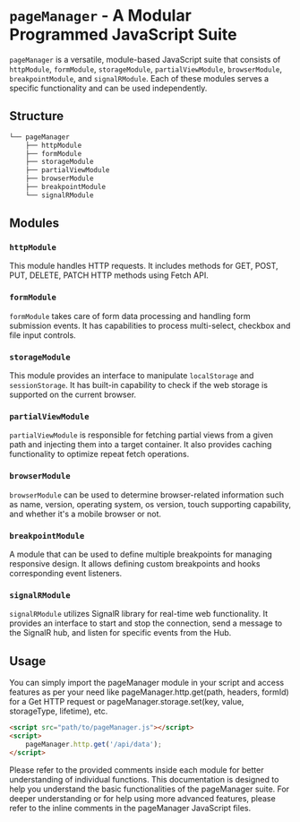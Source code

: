 # `pageManager` - A Modular Programmed JavaScript Suite

`pageManager` is a versatile, module-based JavaScript suite that consists of `httpModule`, `formModule`, `storageModule`, `partialViewModule`, `browserModule`, `breakpointModule`, and `signalRModule`. Each of these modules serves a specific functionality and can be used independently.

## Structure 

```markdown
└── pageManager
    ├── httpModule
    ├── formModule
    ├── storageModule
    ├── partialViewModule
    ├── browserModule
    ├── breakpointModule
    └── signalRModule
```

## Modules

### `httpModule`

This module handles HTTP requests. It includes methods for GET, POST, PUT, DELETE, PATCH HTTP methods using Fetch API. 

### `formModule`

`formModule` takes care of form data processing and handling form submission events. It has capabilities to process multi-select, checkbox and file input controls.

### `storageModule`

This module provides an interface to manipulate `localStorage` and `sessionStorage`. It has built-in capability to check if the web storage is supported on the current browser.

### `partialViewModule`

`partialViewModule` is responsible for fetching partial views from a given path and injecting them into a target container. It also provides caching functionality to optimize repeat fetch operations.

### `browserModule`

`browserModule` can be used to determine browser-related information such as name, version, operating system, os version, touch supporting capability, and whether it's a mobile browser or not.

### `breakpointModule`

A module that can be used to define multiple breakpoints for managing responsive design. It allows defining custom breakpoints and hooks corresponding event listeners.

### `signalRModule`

`signalRModule` utilizes SignalR library for real-time web functionality. It provides an interface to start and stop the connection, send a message to the SignalR hub, and listen for specific events from the Hub.

## Usage

You can simply import the pageManager module in your script and access features as per your need like pageManager.http.get(path, headers, formId) for a Get HTTP request or pageManager.storage.set(key, value, storageType, lifetime), etc.

```HTML
<script src="path/to/pageManager.js"></script>
<script>
    pageManager.http.get('/api/data');
</script>
```

Please refer to the provided comments inside each module for better understanding of individual functions.
This documentation is designed to help you understand the basic functionalities of the pageManager suite. For deeper understanding or for help using more advanced features, please refer to the inline comments in the pageManager JavaScript files.
